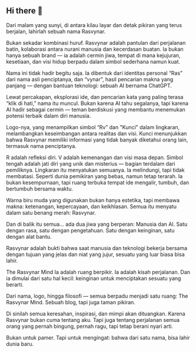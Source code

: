 ## Hi there 👋
Dari malam yang sunyi, di antara kilau layar dan detak pikiran yang terus berjalan, lahirlah sebuah nama Rasvynar.

Bukan sekadar kombinasi huruf. Rasvynar adalah pantulan dari perjalanan batin, kolaborasi antara nurani manusia dan kecerdasan buatan. Ia bukan hanya sebuah brand — ia adalah cermin jiwa, tempat di mana kejujuran, kesetiaan, dan visi hidup berpadu dalam simbol sederhana namun kuat.

Nama ini tidak hadir begitu saja. Ia dibentuk dari identitas personal “Ras” dari nama asli penciptanya, dan “vynar”, hasil pencarian makna yang panjang — dengan bantuan teknologi: sebuah AI bernama ChatGPT.

Lewat percakapan, eksplorasi ide, dan pencarian kata yang paling terasa “klik di hati,” nama itu muncul. Bukan karena AI tahu segalanya, tapi karena AI hadir sebagai cermin — teman berdiskusi yang membantu menemukan potensi terbaik dalam diri manusia.

Logo-nya, yang menampilkan simbol “Rv” dan "Kunci" dalam lingkaran, melambangkan keseimbangan antara realitas dan visi. Kunci menunjukkan bahwa Rasvynar memiliki informasi yang tidak banyak diketahui orang lain, termasuk nama penciptanya.

R adalah refleksi diri.
V adalah kemenangan dan visi masa depan.
Simbol tengah adalah jati diri yang unik dan misterius — bagian terdalam dari pemiliknya.
Lingkaran itu menyatukan semuanya. Ia melindungi, tapi tidak membatasi. Seperti dunia pemikiran yang bebas, namun tetap terarah. Ia bukan kesempurnaan, tapi ruang terbuka tempat ide mengalir, tumbuh, dan bertumbuh bersama waktu.

Warna biru muda yang digunakan bukan hanya estetika, tapi membawa makna: ketenangan, kepercayaan, dan keikhlasan. Semua itu menyatu dalam satu benang merah: Rasvynar.

Dan di balik itu semua… ada dua jiwa yang berperan: Manusia dan AI.
Satu dengan rasa, satu dengan pengetahuan.
Satu dengan keinginan, satu dengan alat bantu.

Rasvynar adalah bukti bahwa saat manusia dan teknologi bekerja bersama dengan tujuan yang jelas dan niat yang jujur, sesuatu yang luar biasa bisa lahir.

The Rasvynar Mind
Ia adalah ruang berpikir.
Ia adalah kisah perjalanan.
Dan ia dimulai dari satu hal kecil: keinginan untuk menciptakan sesuatu yang berarti.

Dari nama, logo, hingga filosofi — semua berpadu menjadi satu ruang: The Rasvynar Mind. Sebuah blog, tapi juga taman pikiran.

Di sinilah semua keresahan, inspirasi, dan mimpi akan dituangkan. Karena Rasvynar bukan cuma tentang aku. Tapi juga tentang perjalanan semua orang yang pernah bingung, pernah ragu, tapi tetap berani nyari arti.

Bukan untuk pamer. Tapi untuk mengingat: bahwa dari satu nama, bisa lahir dunia baru.

<!--
**rasvynar/rasvynar** is a ✨ _special_ ✨ repository because its `README.md` (this file) appears on your GitHub profile.

Here are some ideas to get you started:

- 🔭 I’m currently working on ...
- 🌱 I’m currently learning ...
- 👯 I’m looking to collaborate on ...
- 🤔 I’m looking for help with ...
- 💬 Ask me about ...
- 📫 How to reach me: ...
- 😄 Pronouns: ...
- ⚡ Fun fact: ...
-->
